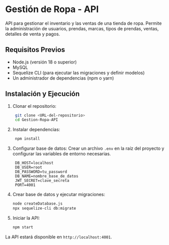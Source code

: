# Gestión de Ropa - API

API para gestionar el inventario y las ventas de una tienda de ropa. 
Permite la administración de usuarios, prendas, marcas, tipos de prendas, ventas, detalles de venta y pagos.

## Requisitos Previos
- Node.js (versión 18 o superior)
- MySQL
- Sequelize CLI (para ejecutar las migraciones y definir modelos)
- Un administrador de dependencias (npm o yarn)

## Instalación y Ejecución

1. Clonar el repositorio:
   ```bash
    git clone <URL-del-repositorio>
    cd Gestion-Ropa-API
   ```
2. Instalar dependencias:
   ```bash
    npm install
   ```
3. Configurar base de datos:
Crear un archivo `.env` en la raíz del proyecto y configurar las variables de entorno necesarias.
    ```plaintext
     DB_HOST=localhost
     DB_USER=root
     DB_PASSWORD=tu_password
     DB_NAME=nombre_base_de_datos
     JWT_SECRET=clave_secreta
     PORT=4001
    ```
4. Crear base de datos y ejecutar migraciones:
    ```bash
    node createDatabase.js
    npx sequelize-cli db:migrate
    ```
5. Iniciar la API:
   ```bash
   npm start
   ```
La API estará disponible en `http://localhost:4001`.

